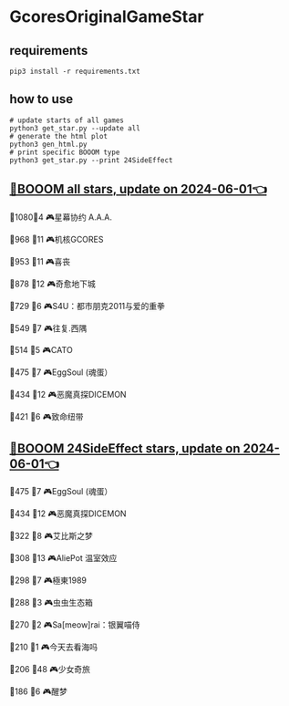 # GcoresOriginalGameStar

## requirements
```
pip3 install -r requirements.txt
```

## how to use
```
# update starts of all games
python3 get_star.py --update all
# generate the html plot
python3 gen_html.py
# print specific BOOOM type
python3 get_star.py --print 24SideEffect
```

## [🔗BOOOM all stars, update on 2024-06-01👈](https://raw.githack.com/sichaozhang1112/GcoresOriginalGameStar/main/html/all.html) 
🌟1080👥4   🎮星幕协约 A.A.A.        

🌟968 👥11  🎮机核GCORES           

🌟953 👥11  🎮喜丧                 

🌟878 👥12  🎮奇愈地下城              

🌟729 👥6   🎮S4U：都市朋克2011与爱的重拳  

🌟549 👥7   🎮往复.西隅              

🌟514 👥5   🎮CATO               

🌟475 👥7   🎮EggSoul (魂蛋）       

🌟434 👥12  🎮恶魔真探DICEMON        

🌟421 👥6   🎮致命纽带               

## [🔗BOOOM 24SideEffect stars, update on 2024-06-01👈](https://raw.githack.com/sichaozhang1112/GcoresOriginalGameStar/main/html/24SideEffect.html) 
🌟475 👥7   🎮EggSoul (魂蛋）       

🌟434 👥12  🎮恶魔真探DICEMON        

🌟322 👥8   🎮艾比斯之梦              

🌟308 👥13  🎮AliePot 温室效应       

🌟298 👥7   🎮極東1989             

🌟288 👥3   🎮虫虫生态箱              

🌟270 👥2   🎮Sa[meow]rai：银翼喵侍   

🌟210 👥1   🎮今天去看海吗             

🌟206 👥48  🎮少女奇旅               

🌟186 👥6   🎮醒梦                 

